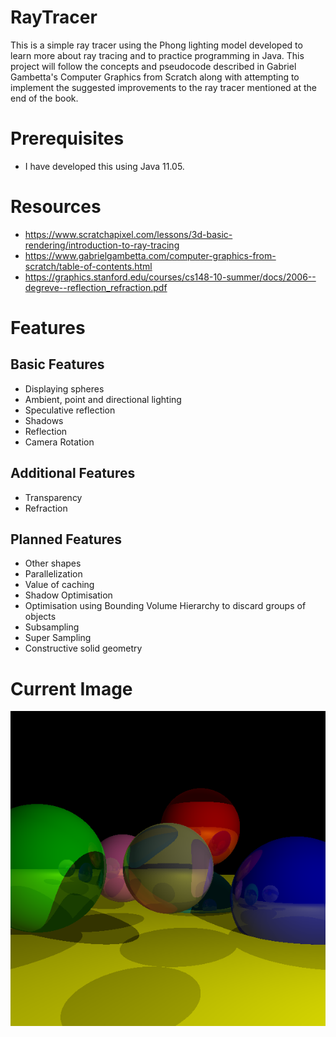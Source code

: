 # RayTracer
This is a simple ray tracer using the Phong lighting model developed to learn more about ray tracing and to practice programming in Java. This project will follow the concepts and pseudocode described in Gabriel Gambetta's Computer Graphics from Scratch along with attempting to implement the suggested improvements to the ray tracer mentioned at the end of the book.

# Prerequisites
- I have developed this using Java 11.05.

# Resources
- https://www.scratchapixel.com/lessons/3d-basic-rendering/introduction-to-ray-tracing
- https://www.gabrielgambetta.com/computer-graphics-from-scratch/table-of-contents.html
- https://graphics.stanford.edu/courses/cs148-10-summer/docs/2006--degreve--reflection_refraction.pdf

# Features
## Basic Features
- Displaying spheres
- Ambient, point and directional lighting
- Speculative reflection
- Shadows
- Reflection
- Camera Rotation

## Additional Features
- Transparency
- Refraction

## Planned Features
- Other shapes
- Parallelization
- Value of caching
- Shadow Optimisation
- Optimisation using Bounding Volume Hierarchy to discard groups of objects
- Subsampling
- Super Sampling
- Constructive solid geometry

# Current Image

![image.png](https://github.com/SuspiciousWaveforms/RayTracer/blob/master/image.png)
